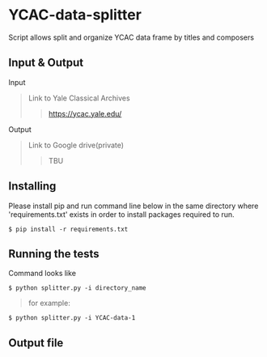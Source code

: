# YCAC-data-splitter
Script allows split and organize YCAC data frame by titles and composers 

## Input & Output
Input
>Link to Yale Classical Archives
>>https://ycac.yale.edu/

Output
>Link to Google drive(private)
>>TBU
## Installing
Please install pip and run command line below in the same directory where 'requirements.txt' exists in order to install packages required to run.
```
$ pip install -r requirements.txt 
```


## Running the tests
Command looks like
```
$ python splitter.py -i directory_name
```
>for example:
```
$ python splitter.py -i YCAC-data-1
```

## Output file

